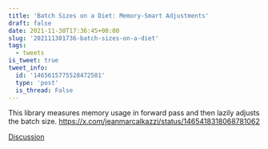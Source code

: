 ```yaml
---
title: 'Batch Sizes on a Diet: Memory-Smart Adjustments'
draft: false
date: 2021-11-30T17:36:45+00:00
slug: '202111301736-batch-sizes-on-a-diet'
tags:
  - tweets
is_tweet: true
tweet_info:
  id: '1465615775528472581'
  type: 'post'
  is_thread: False
---
```




This library measures memory usage in forward pass and then lazily adjusts the batch size. <https://x.com/jeanmarcalkazzi/status/1465418318068781062>

[Discussion](https://x.com/sytelus/status/1465615775528472581)
